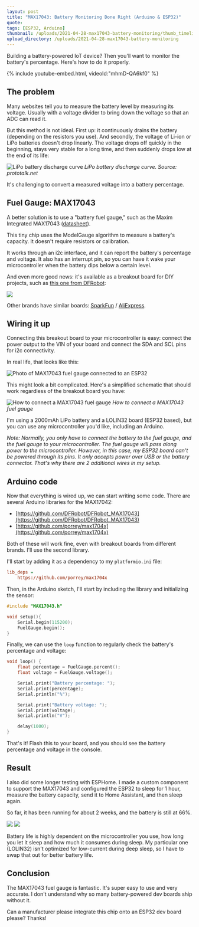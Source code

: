 ```yaml
---
layout: post
title: "MAX17043: Battery Monitoring Done Right (Arduino & ESP32)"
quote: 
tags: [ESP32, Arduino]
thumbnail: /uploads/2021-04-28-max17043-battery-monitoring/thumb_timeline.jpg
upload_directory: /uploads/2021-04-28-max17043-battery-monitoring
---
```


Building a battery-powered IoT device? Then you'll want to monitor the battery's percentage. Here's how to do it properly. 

<!--more-->


{% include youtube-embed.html, videoId:"mhmD-QA6kf0" %}

## The problem
Many websites tell you to measure the battery level by measuring its voltage. Usually with a voltage divider to bring down the voltage so that an ADC can read it.

But this method is not ideal. First up: it continuously drains the battery (depending on the resistors you use). And secondly, the voltage of Li-ion or LiPo batteries doesn't drop linearly. The voltage drops off quickly in the beginning, stays very stable for a long time, and then suddenly drops low at the end of its life:

![LiPo battery discharge curve](/uploads/2021-04-28-max17043-battery-monitoring/lipo-battery-discharge-curve.png)
*LiPo battery discharge curve. Source: prototalk.net*

It's challenging to convert a measured voltage into a battery percentage.

## Fuel Gauge: MAX17043
A better solution is to use a "battery fuel gauge," such as the Maxim Integrated MAX17043 ([datasheet](https://datasheets.maximintegrated.com/en/ds/MAX17043-MAX17044.pdf)).

This tiny chip uses the ModelGauge  algorithm to measure a battery's capacity. It doesn't require resistors or calibration.

It works through an i2c interface, and it can report the battery's percentage and voltage. It also has an interrupt pin, so you can have it wake your microcontroller when the battery dips below a certain level.

And even more good news: it's available as a breakout board for DIY projects, such as [this one from DFRobot](https://www.dfrobot.com/product-1734.html?tracking=6099f25f89161):

![](/uploads/2021-04-28-max17043-battery-monitoring/dfrobot-fuel-gauge-i2c.jpg)

Other brands have similar boards: [SparkFun](https://www.sparkfun.com/products/10617) / [AliExpress](https://nl.aliexpress.com/item/32957581985.html?aff_fcid=a0dac13cff7a4dd7bd69d68a2f024e94-1619614836946-06381-_9JtL7f&aff_fsk=_9JtL7f&aff_platform=shareComponent-detail&sk=_9JtL7f&aff_trace_key=a0dac13cff7a4dd7bd69d68a2f024e94-1619614836946-06381-_9JtL7f&terminal_id=fe1018dc98524cbdb0101fd570f2ec9d&tmLog=new_Detail).

## Wiring it up
Connecting this breakout board to your microcontroller is easy: connect the power output to the VIN of your board and connect the SDA and SCL pins for i2c connectivity.

In real life, that looks like this:

![Photo of MAX17043 fuel gauge connected to an ESP32](/uploads/2021-04-28-max17043-battery-monitoring/fuel-gauge-esp32.jpg)

This might look a bit complicated. Here's a simplified schematic that should work regardless of the breakout board you have:

![How to connect a MAX17043 fuel gauge](/uploads/2021-04-28-max17043-battery-monitoring/max17043-connection-diagram.svg)
*How to connect a MAX17043 fuel gauge*

I'm using a 2000mAh LiPo battery and a LOLIN32 board (ESP32 based), but you can use any microcontroller you'd like, including an Arduino.

__Note_: Normally, you only have to connect the battery to the fuel gauge, and the fuel gauge to your microcontroller. The fuel gauge will pass along power to the microcontroller. However, in this case, my ESP32 board can't be powered through its pins. It only accepts power over USB or the battery connector. That's why there are 2 additional wires in my setup._

## Arduino code
Now that everything is wired up, we can start writing some code. There are several Arduino libraries for the MAX17042:

* [https://github.com/DFRobot/DFRobot_MAX17043](https://github.com/DFRobot/DFRobot_MAX17043)
* [https://github.com/porrey/max1704x](https://github.com/porrey/max1704x)

Both of these will work fine, even with breakout boards from different brands. I'll use the second library.

I'll start by adding it as a dependency to my `platformio.ini` file:

```ini
lib_deps = 
    https://github.com/porrey/max1704x
```

Then, in the Arduino sketch, I'll start by including the library and initializing the sensor:
```cpp
#include "MAX17043.h"

void setup(){
    Serial.begin(115200);
    FuelGauge.begin();
}
```

Finally, we can use the `loop` function to regularly check the battery's percentage and voltage:
```cpp
void loop() {
    float percentage = FuelGauge.percent();
    float voltage = FuelGauge.voltage();

    Serial.print("Battery percentage: ");
    Serial.print(percentage);
    Serial.println("%");

    Serial.print("Battery voltage: ");
    Serial.print(voltage);
    Serial.println("V");

    delay(1000);
}
```

That's it! Flash this to your board, and you should see the battery percentage and voltage in the console.

## Result
I also did some longer testing with ESPHome. I made a custom component to support the MAX17043 and configured the ESP32 to sleep for 1 hour, measure the battery capacity, send it to Home Assistant, and then sleep again.

So far, it has been running for about 2 weeks, and the battery is still at 66%.

![](/uploads/2021-04-28-max17043-battery-monitoring/home-assistant-battery-gauge-percentage.png)
![](/uploads/2021-04-28-max17043-battery-monitoring/home-assistant-battery-gauge-voltage.png)

Battery life is highly dependent on the microcontroller you use, how long you let it sleep and how much it consumes during sleep. My particular one (LOLIN32) isn't optimized for low-current during deep sleep, so I have to swap that out for better battery life.

## Conclusion
The MAX17043 fuel gauge is fantastic. It's super easy to use and very accurate. I don't understand why so many battery-powered dev boards ship without it.

Can a manufacturer please integrate this chip onto an ESP32 dev board please? Thanks!